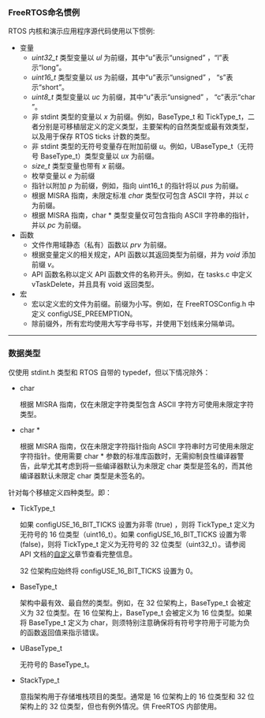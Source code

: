 ### FreeRTOS命名惯例

RTOS 内核和演示应用程序源代码使用以下惯例:

- 变量
  - *uint32_t* 类型变量以 *ul* 为前缀，其中“u”表示“unsigned” ，“l”表示“long”。
  - *uint16_t* 类型变量以 *us* 为前缀，其中“u”表示“unsigned” ， “s”表示“short”。
  - *uint8_t* 类型变量以 *uc* 为前缀，其中“u”表示“unsigned” ， “c”表示“char ”。
  - 非 stdint 类型的变量以 *x* 为前缀。例如，BaseType_t 和 TickType_t，二者分别是可移植层定义的定义类型，主要架构的自然类型或最有效类型，以及用于保存 RTOS ticks 计数的类型。
  - 非 stdint 类型的无符号变量存在附加前缀 *u*。例如，UBaseType_t（无符号 BaseType_t）类型变量以 *ux* 为前缀。
  - *size_t* 类型变量也带有 *x* 前缀。
  - 枚举变量以 *e* 为前缀
  - 指针以附加 *p* 为前缀，例如，指向 uint16_t 的指针将以 *pus* 为前缀。
  - 根据 MISRA 指南，未限定标准 *char* 类型仅可包含 ASCII 字符，并以 *c* 为前缀。
  - 根据 MISRA 指南，char * 类型变量仅可包含指向 ASCII 字符串的指针，并以 *pc* 为前缀。
- 函数
  - 文件作用域静态（私有）函数以 *prv* 为前缀。
  - 根据变量定义的相关规定，API 函数以其返回类型为前缀，并为 *void* 添加前缀 *v*。
  - API 函数名称以定义 API 函数文件的名称开头。例如，在 tasks.c 中定义 vTaskDelete，并且具有 void 返回类型。
- 宏
  - 宏以定义宏的文件为前缀。前缀为小写。例如，在 FreeRTOSConfig.h 中定义 configUSE_PREEMPTION。
  - 除前缀外，所有宏均使用大写字母书写，并使用下划线来分隔单词。

 

------



### 数据类型

仅使用 stdint.h 类型和 RTOS 自带的 typedef，但以下情况除外：

- char

  根据 MISRA 指南，仅在未限定字符类型包含 ASCII 字符方可使用未限定字符类型。

- char *

  根据 MISRA 指南，仅在未限定字符指针指向 ASCII 字符串时方可使用未限定字符指针。使用需要 char * 参数的标准库函数时，无需抑制良性编译器警告，此举尤其考虑到将一些编译器默认为未限定 char 类型是签名的，而其他编译器默认未限定 char 类型是未签名的。


针对每个移植定义四种类型。即：

- TickType_t

  如果 configUSE_16_BIT_TICKS 设置为非零 (true) ，则将 TickType_t 定义为无符号的 16 位类型（uint16_t）。如果 configUSE_16_BIT_TICKS 设置为零 (false)，则将 TickType_t 定义为无符号的 32 位类型（uint32_t）。请参阅 API 文档的[自定义](https://www.freertos.org/zh-cn-cmn-s/a00110.html)章节查看完整信息。

  32 位架构应始终将 configUSE_16_BIT_TICKS 设置为 0。

- BaseType_t

  架构中最有效、最自然的类型。例如，在 32 位架构上，BaseType_t 会被定义为 32 位类型。在 16 位架构上，BaseType_t 会被定义为 16 位类型。如果将 BaseType_t 定义为 char，则须特别注意确保将有符号字符用于可能为负的函数返回值来指示错误。

- UBaseType_t

  无符号的 BaseType_t。

- StackType_t

  意指架构用于存储堆栈项目的类型。通常是 16 位架构上的 16 位类型和 32 位架构上的 32 位类型，但也有例外情况。供 FreeRTOS 内部使用。